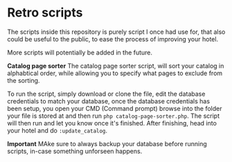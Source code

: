 # Retro scripts

The scripts inside this repository is purely script I once had use for, that also could be useful to the public, to ease the process of improving your hotel.

More scripts will potentially be added in the future.


**Catalog page sorter**
The catalog page sorter script, will sort your catalog in alphabtical order, while allowing you to specify what pages to exclude from the sorting.

To run the script, simply download or clone the file, edit the database credentials to match your database, once the database credentials has been setup, you open your CMD (Command prompt) browse into the folder your file is stored at and then run ``php catalog-page-sorter.php``. The script will then run and let you know once it's finished. After finishing, head into your hotel and do ``:update_catalog``.


**Important**
MAke sure to always backup your database before running scripts, in-case something unforseen happens.
